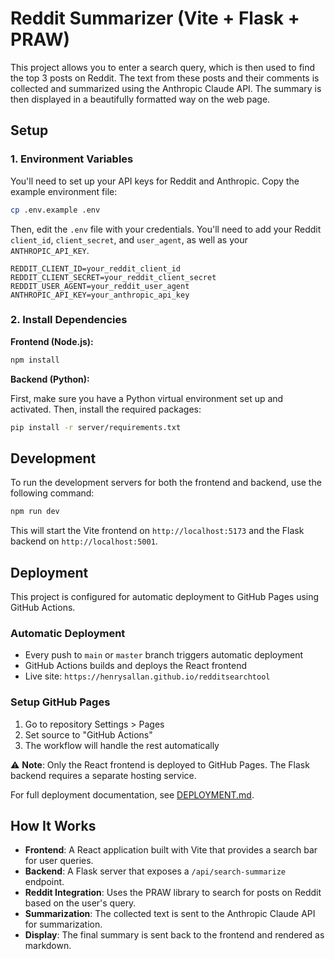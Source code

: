 # Reddit Summarizer (Vite + Flask + PRAW)

This project allows you to enter a search query, which is then used to find the top 3 posts on Reddit. The text from these posts and their comments is collected and summarized using the Anthropic Claude API. The summary is then displayed in a beautifully formatted way on the web page.

## Setup

### 1. Environment Variables

You'll need to set up your API keys for Reddit and Anthropic. Copy the example environment file:

```zsh
cp .env.example .env
```

Then, edit the `.env` file with your credentials. You'll need to add your Reddit `client_id`, `client_secret`, and `user_agent`, as well as your `ANTHROPIC_API_KEY`.

```
REDDIT_CLIENT_ID=your_reddit_client_id
REDDIT_CLIENT_SECRET=your_reddit_client_secret
REDDIT_USER_AGENT=your_reddit_user_agent
ANTHROPIC_API_KEY=your_anthropic_api_key
```

### 2. Install Dependencies

**Frontend (Node.js):**

```zsh
npm install
```

**Backend (Python):**

First, make sure you have a Python virtual environment set up and activated. Then, install the required packages:

```zsh
pip install -r server/requirements.txt
```

## Development

To run the development servers for both the frontend and backend, use the following command:

```zsh
npm run dev
```

This will start the Vite frontend on `http://localhost:5173` and the Flask backend on `http://localhost:5001`.

## Deployment

This project is configured for automatic deployment to GitHub Pages using GitHub Actions.

### Automatic Deployment
- Every push to `main` or `master` branch triggers automatic deployment
- GitHub Actions builds and deploys the React frontend
- Live site: `https://henrysallan.github.io/redditsearchtool`

### Setup GitHub Pages
1. Go to repository Settings > Pages
2. Set source to "GitHub Actions"
3. The workflow will handle the rest automatically

⚠️ **Note**: Only the React frontend is deployed to GitHub Pages. The Flask backend requires a separate hosting service.

For full deployment documentation, see [DEPLOYMENT.md](./DEPLOYMENT.md).

## How It Works

-   **Frontend**: A React application built with Vite that provides a search bar for user queries.
-   **Backend**: A Flask server that exposes a `/api/search-summarize` endpoint.
-   **Reddit Integration**: Uses the PRAW library to search for posts on Reddit based on the user's query.
-   **Summarization**: The collected text is sent to the Anthropic Claude API for summarization.
-   **Display**: The final summary is sent back to the frontend and rendered as markdown.
